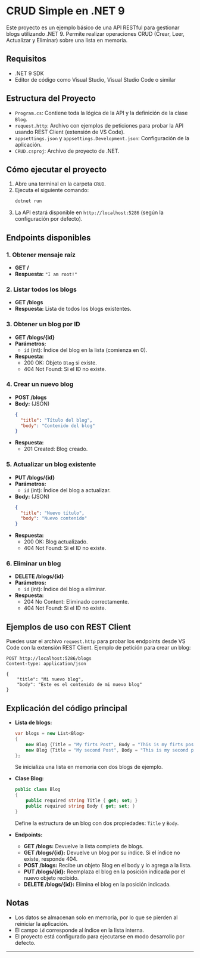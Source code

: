 # CRUD Simple en .NET 9

Este proyecto es un ejemplo básico de una API RESTful para gestionar blogs utilizando .NET 9. Permite realizar operaciones CRUD (Crear, Leer, Actualizar y Eliminar) sobre una lista en memoria.

## Requisitos
- .NET 9 SDK
- Editor de código como Visual Studio, Visual Studio Code o similar

## Estructura del Proyecto
- `Program.cs`: Contiene toda la lógica de la API y la definición de la clase `Blog`.
- `request.http`: Archivo con ejemplos de peticiones para probar la API usando REST Client (extensión de VS Code).
- `appsettings.json` y `appsettings.Development.json`: Configuración de la aplicación.
- `CRUD.csproj`: Archivo de proyecto de .NET.

## Cómo ejecutar el proyecto

1. Abre una terminal en la carpeta `CRUD`.
2. Ejecuta el siguiente comando:
   ```bash
   dotnet run
   ```
3. La API estará disponible en `http://localhost:5286` (según la configuración por defecto).

## Endpoints disponibles

### 1. Obtener mensaje raíz
- **GET /**
- **Respuesta:** `"I am root!"`

### 2. Listar todos los blogs
- **GET /blogs**
- **Respuesta:** Lista de todos los blogs existentes.

### 3. Obtener un blog por ID
- **GET /blogs/{id}**
- **Parámetros:**
  - `id` (int): Índice del blog en la lista (comienza en 0).
- **Respuesta:**
  - 200 OK: Objeto `Blog` si existe.
  - 404 Not Found: Si el ID no existe.

### 4. Crear un nuevo blog
- **POST /blogs**
- **Body:** (JSON)
  ```json
  {
    "title": "Título del blog",
    "body": "Contenido del blog"
  }
  ```
- **Respuesta:**
  - 201 Created: Blog creado.

### 5. Actualizar un blog existente
- **PUT /blogs/{id}**
- **Parámetros:**
  - `id` (int): Índice del blog a actualizar.
- **Body:** (JSON)
  ```json
  {
    "title": "Nuevo título",
    "body": "Nuevo contenido"
  }
  ```
- **Respuesta:**
  - 200 OK: Blog actualizado.
  - 404 Not Found: Si el ID no existe.

### 6. Eliminar un blog
- **DELETE /blogs/{id}**
- **Parámetros:**
  - `id` (int): Índice del blog a eliminar.
- **Respuesta:**
  - 204 No Content: Eliminado correctamente.
  - 404 Not Found: Si el ID no existe.

## Ejemplos de uso con REST Client
Puedes usar el archivo `request.http` para probar los endpoints desde VS Code con la extensión REST Client. Ejemplo de petición para crear un blog:

```
POST http://localhost:5286/blogs
Content-type: application/json

{
    "title": "Mi nuevo blog",
    "body": "Este es el contenido de mi nuevo blog"
}
```

## Explicación del código principal

- **Lista de blogs:**
  ```csharp
  var blogs = new List<Blog>
  {
      new Blog {Title = "My firts Post", Body = "This is my firts post" },
      new Blog {Title = "My second Post", Body = "This is my second post"}
  };
  ```
  Se inicializa una lista en memoria con dos blogs de ejemplo.

- **Clase Blog:**
  ```csharp
  public class Blog
  {
      public required string Title { get; set; }
      public required string Body { get; set; }
  }
  ```
  Define la estructura de un blog con dos propiedades: `Title` y `Body`.

- **Endpoints:**
  - **GET /blogs:** Devuelve la lista completa de blogs.
  - **GET /blogs/{id}:** Devuelve un blog por su índice. Si el índice no existe, responde 404.
  - **POST /blogs:** Recibe un objeto Blog en el body y lo agrega a la lista.
  - **PUT /blogs/{id}:** Reemplaza el blog en la posición indicada por el nuevo objeto recibido.
  - **DELETE /blogs/{id}:** Elimina el blog en la posición indicada.

## Notas
- Los datos se almacenan solo en memoria, por lo que se pierden al reiniciar la aplicación.
- El campo `id` corresponde al índice en la lista interna.
- El proyecto está configurado para ejecutarse en modo desarrollo por defecto.

---

